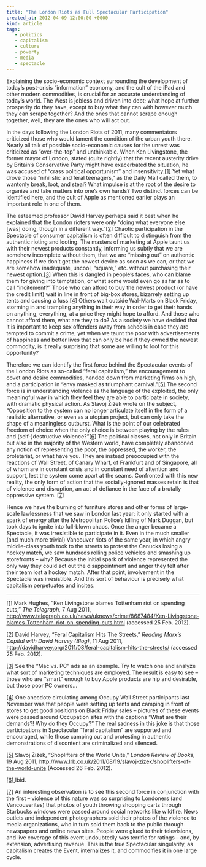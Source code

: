```yaml
---
title: "The London Riots as Full Spectacular Participation"
created_at: 2012-04-09 12:00:00 +0000
kind: article
tags:
   - politics
   - capitalism
   - culture
   - poverty
   - media
   - spectacle
---
```


Explaining the socio-economic context surrounding the development of today’s post-crisis “information” economy, and the cult of the iPad and other modern commodities, is crucial for an accurate understanding of today’s world. The West is jobless and driven into debt; what hope at further prosperity do they have, except to buy what they can with however much they can scrape together? And the ones that cannot scrape enough together, well, they are the ones who will act out.

In the days following the London Riots of 2011, many commentators criticized those who would lament the condition of the urban youth there. Nearly all talk of possible socio-economic causes for the unrest was criticized as “over-the-top” and unthinkable. When Ken Livingstone, the former mayor of London, stated (quite rightly) that the recent austerity drive by Britain’s Conservative Party might have exacerbated the situation, he was accused of “crass political opportunism” and insensitivity.<a name="_ftnref1" href="#_ftn1">[1]</a> Yet what drove those “nihilistic and feral teenagers,” as the Daily Mail called them, to wantonly break, loot, and steal? What impulse is at the root of the desire to organize and take matters into one’s own hands? Two distinct forces can be identified here, and the cult of Apple as mentioned earlier plays an important role in one of them.

<!-- more -->

The esteemed professor David Harvey perhaps said it best when he explained that the London rioters were only “doing what everyone else [was] doing, though in a different way.”<a name="_ftnref2" href="#_ftn2">[2]</a> Chaotic participation in the Spectacle of consumer capitalism is often difficult to distinguish from the authentic rioting and looting. The masters of marketing at Apple taunt us with their newest products constantly, informing us subtly that we are somehow incomplete without them, that we are “missing out” on authentic happiness if we don’t get the newest device as soon as we can, or that we are somehow inadequate, uncool, “square,” etc. without purchasing their newest option.<a name="_ftnref3" href="#_ftn3">[3]</a> When this is dangled in people’s faces, who can blame them for giving into temptation, or what some would even go as far as to call “incitement?” Those who can afford to buy the newest product (or have the credit limit) wait in line in front of big-box stores, bizarrely setting up tents and causing a fuss.<a name="_ftnref4" href="#_ftn4">[4]</a> Others wait outside Wal-Marts on Black Friday, storming in and trampling anything in their way in order to get their hands on anything, everything, at a price they might hope to afford. And those who cannot afford them, what are they to do? As a society we have decided that it is important to keep sex offenders away from schools in case they are tempted to commit a crime, yet when we taunt the poor with advertisements of happiness and better lives that can only be had if they owned the newest commodity, is it really surprising that some are willing to loot for this opportunity?

Therefore we can identify the first force behind the Spectacular events of the London Riots as so-called “feral capitalism,” the encouragement to covet and desire commodities, handed down from marketing firms on high, and a participation in “envy masked as triumphant carnival.”<a name="_ftnref5" href="#_ftn5">[5]</a> The second force is in understanding violence as the language of the exploited, the only meaningful way in which they feel they are able to participate in society, with dramatic physical action. As Slavoj Žižek wrote on the subject, “Opposition to the system can no longer articulate itself in the form of a realistic alternative, or even as a utopian project, but can only take the shape of a meaningless outburst. What is the point of our celebrated freedom of choice when the only choice is between playing by the rules and (self-)destructive violence?”<a name="_ftnref6" href="#_ftn6">[6]</a> The political classes, not only in Britain but also in the majority of the Western world, have completely abandoned any notion of representing the poor, the oppressed, the worker, the proletariat, or what have you. They are instead preoccupied with the reactions of Wall Street, of Canary Wharf, of Frankfurt and of Singapore, all of whom are in constant crisis and in constant need of attention and support, lest the system come apart at the seams. Confronted with this new reality, the only form of action that the socially-ignored masses retain is that of violence and disruption, an act of defiance in the face of a brutally oppressive system. <a name="_ftnref7" href="#_ftn7">[7]</a>

Hence we have the burning of furniture stores and other forms of large-scale lawlessness that we saw in London last year: it only started with a spark of energy after the Metropolitan Police’s killing of Mark Duggan, but took days to ignite into full-blown chaos. Once the anger became a Spectacle, it was irresistible to participate in it. Even in the much smaller (and much more trivial) Vancouver riots of the same year, in which angry middle-class youth took to the streets to protest the Canucks losing a hockey match, we saw hundreds rolling police vehicles and smashing up storefronts – why? Because the initial spark of violence represented the only way they could act out the disappointment and anger they felt after their team lost a hockey match. After that point, involvement in the Spectacle was irresistible. And this sort of behaviour is precisely what capitalism perpetuates and incites.

<hr />

<a name="_ftn1" href="#_ftnref1">[1]</a> Mark Hughes, “Ken Livingstone blames Tottenham riot on spending cuts,” <em>The Telegraph,</em> 7 Aug 2011, <a href="http://www.telegraph.co.uk/news/uknews/crime/8687484/Ken-Livingstone-blames-Tottenham-riot-on-spending-cuts.html">http://www.telegraph.co.uk/news/uknews/crime/8687484/Ken-Livingstone-blames-Tottenham-riot-on-spending-cuts.html</a> (accessed 25 Feb. 2012).

<a name="_ftn2" href="#_ftnref2">[2]</a> David Harvey, “Feral Capitalism Hits The Streets,” <em>Reading Marx’s Capital with David Harvey (Blog)</em>, 11 Aug 2011, <a href="http://davidharvey.org/2011/08/feral-capitalism-hits-the-streets/">http://davidharvey.org/2011/08/feral-capitalism-hits-the-streets/</a> (accessed 25 Feb. 2012).

<a name="_ftn3" href="#_ftnref3">[3]</a> See the “Mac vs. PC” ads as an example. Try to watch one and analyze what sort of marketing techniques are employed. The result is easy to see – those who are “smart” enough to buy Apple products are hip and desirable, but those poor PC owners…

<a name="_ftn4" href="#_ftnref4">[4]</a> One anecdote circulating among Occupy Wall Street participants last November was that people were setting up tents and camping in front of stores to get good positions on Black Friday sales – pictures of these events were passed around Occupation sites with the captions “What are their demands?! Why do they Occupy?” The real sadness in this joke is that those participations in Spectacular “feral capitalism” are supported and encouraged, while those camping out and protesting in authentic demonstrations of discontent are criminalized and silenced.

<a name="_ftn5" href="#_ftnref5">[5]</a> Slavoj Žižek, “Shoplifters of the World Unite,” <em>London Review of Books</em>, 19 Aug 2011, <a href="http://www.lrb.co.uk/2011/08/19/slavoj-zizek/shoplifters-of-the-world-unite">http://www.lrb.co.uk/2011/08/19/slavoj-zizek/shoplifters-of-the-world-unite</a> (Accessed 26 Feb. 2012).

<a name="_ftn6" href="#_ftnref6">[6] </a>Ibid.<strong></strong>

<a name="_ftn7" href="#_ftnref7">[7]</a> An interesting observation is to see this second force in conjunction with the first – violence of this nature was so surprising to Londoners (and Vancouverites) that photos of youth throwing shopping carts through Starbucks windows were passed around social networks like wildfire. News outlets and independent photographers sold their photos of the violence to media organizations, who in turn sold them back to the public through newspapers and online news sites. People were glued to their televisions, and live coverage of this event undoubtedly was terrific for ratings – and, by extension, advertising revenue. This is the true Spectacular singularity, as capitalism creates the Event, internalizes it, and commodifies it in one large cycle.
